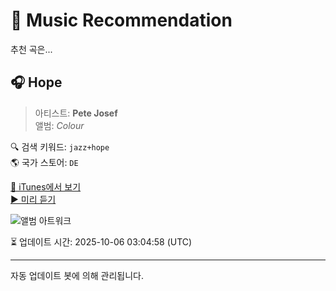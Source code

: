 
# 🎵 Music Recommendation

추천 곡은...

## 🎧 Hope  
> 아티스트: **Pete Josef**  
> 앨범: _Colour_  

🔍 검색 키워드: `jazz+hope`  
🌎 국가 스토어: `DE`

[🔗 iTunes에서 보기](https://music.apple.com/de/album/hope/1040956949?i=1040957318&uo=4)  
[▶️ 미리 듣기](https://audio-ssl.itunes.apple.com/itunes-assets/AudioPreview125/v4/44/50/96/44509628-7164-38cb-668e-256b369949d3/mzaf_1244025591600757790.plus.aac.p.m4a)

![앨범 아트워크](https://is1-ssl.mzstatic.com/image/thumb/Music3/v4/06/ed/fc/06edfc73-94c5-dfe0-2fbb-8bb18195db8e/0821730030620_1448.jpg/100x100bb.jpg)

⏳ 업데이트 시간: 2025-10-06 03:04:58 (UTC)

---
자동 업데이트 봇에 의해 관리됩니다.
